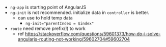 - `ng-app` is starting point of AngularJS
- `ng-init` is not recommended. initialize data in `controller` is better.
  - can use to hold temp data
    - `ng-init="parentIndex = $index"`
- `route` need remove prefix(!) to work
  - ref
    https://stackoverflow.com/questions/59601373/how-do-i-solve-angularjs-routing-not-working/59602704#59602704
